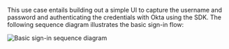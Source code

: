 This use case entails building out a simple UI to capture the username and password and authenticating the credentials with Okta using the SDK. The following sequence diagram illustrates the basic sign-in flow:

<div class="common-image-format">

![Basic sign-in sequence diagram](/img/oie-embedded-sdk/oie-embedded-sdk-use-case-simple-sign-on-seq.png)

</div>
